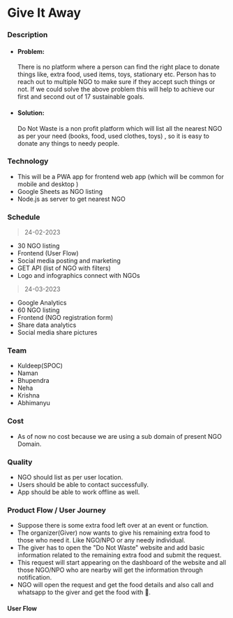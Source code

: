 # Give It Away
### Description
- #### Problem:
  There is no platform where a person can find the right place to donate things like, extra food, used items, toys, stationary etc. Person has to reach out to multiple NGO to make sure if they accept such things or not.
If we could solve the above problem this will help to achieve our first and second out of 17 sustainable goals.
- #### Solution: 
  Do Not Waste is a non profit platform which will list all the nearest NGO as per your need (books, food, used clothes, toys) , so it is easy to donate any things to needy people.

### Technology
- This will be a PWA app for frontend web app (which will be common for mobile and desktop )
- Google Sheets as NGO listing 
- Node.js as server to get nearest NGO
### Schedule
> 24-02-2023
- 30 NGO listing 
- Frontend (User Flow)
- Social media posting and marketing 
- GET API (list of NGO with filters)
- Logo and infographics connect with NGOs 

>24-03-2023
- Google Analytics 
- 60 NGO listing 
- Frontend (NGO registration form)
- Share data analytics
- Social media share pictures

### Team 
 - Kuldeep(SPOC)
 - Naman 
 - Bhupendra 
 - Neha 
 - Krishna 
 - Abhimanyu 

### Cost 
- As of now no cost because we are using a sub domain of present NGO Domain.

### Quality
- NGO should list as per user location.
- Users should be able to contact successfully.
- App should be able to work offline as well.
### Product Flow / User Journey
- Suppose there is some extra food left over at an event or function.
- The organizer(Giver) now wants to give his remaining extra food to those who need it. Like NGO/NPO  or any needy individual. 
- The giver has to open the "Do Not Waste" website and add basic information related to the remaining extra food and submit the request.
- This request will start appearing on the dashboard of the website and all those NGO/NPO who are nearby will get the information through notification.
- NGO will open the request and get the food details and also call and whatsapp to the giver and get the food with 🙂.

#### User Flow 
